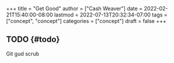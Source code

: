 +++
title = "Get Good"
author = ["Cash Weaver"]
date = 2022-02-21T15:40:00-08:00
lastmod = 2022-07-13T20:32:34-07:00
tags = ["concept", "concept"]
categories = ["concept"]
draft = false
+++

## TODO {#todo}

Git gud scrub

